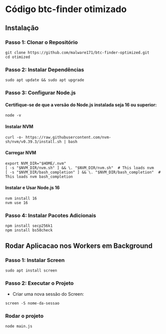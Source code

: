 # Código btc-finder otimizado 

## Instalação

### Passo 1: Clonar o Repositório

```
git clone https://github.com/malware171/btc-finder-optimized.git
cd otimized
```
### Passo 2: Instalar Dependências

```
sudo apt update && sudo apt upgrade 
```

### Passo 3: Configurar Node.js
#### Certifique-se de que a versão do Node.js instalada seja 16 ou superior:
```
node -v
```
#### Instalar NVM
```
curl -o- https://raw.githubusercontent.com/nvm-sh/nvm/v0.39.3/install.sh | bash

```
#### Carregar NVM
```
export NVM_DIR="$HOME/.nvm"
[ -s "$NVM_DIR/nvm.sh" ] && \. "$NVM_DIR/nvm.sh"  # This loads nvm
[ -s "$NVM_DIR/bash_completion" ] && \. "$NVM_DIR/bash_completion"  # This loads nvm bash_completion
```

#### Instalar e Usar Node.js 16
```
nvm install 16
nvm use 16
```

### Passo 4: Instalar Pacotes Adicionais
```
npm install secp256k1
npm install bs58check
```

## Rodar Aplicacao nos Workers em Background 

### Passo 1: Instalar Screen
```
sudo apt install screen
```

### Passo 2: Executar o Projeto
 - Criar uma nova sessão do Screen:
```
screen -S nome-da-sessao
```

### Rodar o projeto 
```
node main.js
```
